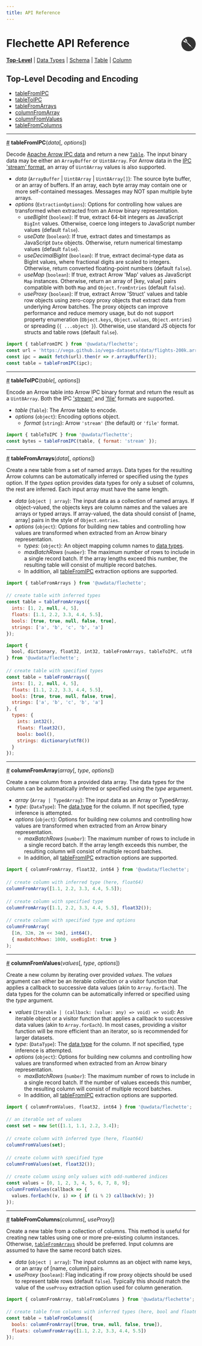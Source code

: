 ```yaml
---
title: API Reference
---
```

# Flechette API Reference <a href="https://idl.uw.edu/flechette"><img align="right" src="../assets/logo.svg" height="38"/></a>

[**Top-Level**](/flechette/api) | [Data Types](data-types) | [Schema](schema) | [Table](table) | [Column](column)

## Top-Level Decoding and Encoding

* [tableFromIPC](#tableFromIPC)
* [tableToIPC](#tableToIPC)
* [tableFromArrays](#tableFromArrays)
* [columnFromArray](#columnFromArray)
* [columnFromValues](#columnFromValues)
* [tableFromColumns](#tableFromColumns)

<hr/><a id="tableFromIPC" href="#tableFromIPC">#</a>
<b>tableFromIPC</b>(<i>data</i>[, <i>options</i>])

Decode [Apache Arrow IPC data](https://arrow.apache.org/docs/format/Columnar.html#serialization-and-interprocess-communication-ipc) and return a new [`Table`](table). The input binary data may be either an `ArrayBuffer` or `Uint8Array`. For Arrow data in the [IPC 'stream' format](https://arrow.apache.org/docs/format/Columnar.html#ipc-streaming-format), an array of `Uint8Array` values is also supported.

* *data* (`ArrayBuffer` \| `Uint8Array` \| `Uint8Array[]`): The source byte buffer, or an array of buffers. If an array, each byte array may contain one or more self-contained messages. Messages may NOT span multiple byte arrays.
* *options* (`ExtractionOptions`): Options for controlling how values are transformed when extracted from an Arrow binary representation.
  * *useBigInt* (`boolean`): If true, extract 64-bit integers as JavaScript `BigInt` values. Otherwise, coerce long integers to JavaScript number values (default `false`).
  * *useDate* (`boolean`): If true, extract dates and timestamps as JavaScript `Date` objects. Otherwise, return numerical timestamp values (default `false`).
  * *useDecimalBigInt* (`boolean`): If true, extract decimal-type data as BigInt values, where fractional digits are scaled to integers. Otherwise, return converted floating-point numbers (default `false`).
  * *useMap* (`boolean`): If true, extract Arrow 'Map' values as JavaScript `Map` instances. Otherwise, return an array of [key, value] pairs compatible with both `Map` and `Object.fromEntries` (default `false`).
  * *useProxy* (`boolean`): If true, extract Arrow 'Struct' values and table row objects using zero-copy proxy objects that extract data from underlying Arrow batches. The proxy objects can improve performance and reduce memory usage, but do not support property enumeration (`Object.keys`, `Object.values`, `Object.entries`) or spreading (`{ ...object }`). Otherwise, use standard JS objects for structs and table rows (default `false`).

```js
import { tableFromIPC } from '@uwdata/flechette';
const url = 'https://vega.github.io/vega-datasets/data/flights-200k.arrow';
const ipc = await fetch(url).then(r => r.arrayBuffer());
const table = tableFromIPC(ipc);
```

<hr/><a id="tableToIPC" href="#tableToIPC">#</a>
<b>tableToIPC</b>(<i>table</i>[, <i>options</i>])

Encode an Arrow table into Arrow IPC binary format and return the result as a `Uint8Array`. Both the IPC ['stream'](https://arrow.apache.org/docs/format/Columnar.html#ipc-streaming-format) and ['file'](https://arrow.apache.org/docs/format/Columnar.html#ipc-file-format) formats are supported.

* *table* (`Table`): The Arrow table to encode.
* *options* (`object`): Encoding options object.
  * *format* (`string`): Arrow `'stream'` (the default) or `'file'` format.

```js
import { tableToIPC } from '@uwdata/flechette';
const bytes = tableFromIPC(table, { format: 'stream' });
```

<hr/><a id="tableFromArrays" href="#tableFromArrays">#</a>
<b>tableFromArrays</b>(<i>data</i>[, <i>options</i>])

Create a new table from a set of named arrays. Data types for the resulting Arrow columns can be automatically inferred or specified using the *types* option. If the *types* option provides data types for only a subset of columns, the rest are inferred. Each input array must have the same length.

* *data* (`object | array`): The input data as a collection of named arrays. If object-valued, the objects keys are column names and the values are arrays or typed arrays. If array-valued, the data should consist of [name, array] pairs in the style of `Object.entries`.
* *options* (`object`): Options for building new tables and controlling how values are transformed when extracted from an Arrow binary representation.
  * *types*: (`object`): An object mapping column names to [data types](data-types).
  * *maxBatchRows* (`number`): The maximum number of rows to include in a single record batch. If the array lengths exceed this number, the resulting table will consist of multiple record batches.
  * In addition, all [tableFromIPC](#tableFromIPC) extraction options are supported.

```js
import { tableFromArrays } from '@uwdata/flechette';

// create table with inferred types
const table = tableFromArrays({
  ints: [1, 2, null, 4, 5],
  floats: [1.1, 2.2, 3.3, 4.4, 5.5],
  bools: [true, true, null, false, true],
  strings: ['a', 'b', 'c', 'b', 'a']
});
```

```js
import {
  bool, dictionary, float32, int32, tableFromArrays, tableToIPC, utf8
} from '@uwdata/flechette';

// create table with specified types
const table = tableFromArrays({
  ints: [1, 2, null, 4, 5],
  floats: [1.1, 2.2, 3.3, 4.4, 5.5],
  bools: [true, true, null, false, true],
  strings: ['a', 'b', 'c', 'b', 'a']
}, {
  types: {
    ints: int32(),
    floats: float32(),
    bools: bool(),
    strings: dictionary(utf8())
  }
});
```

<hr/><a id="columnFromArray" href="#columnFromArray">#</a>
<b>columnFromArray</b>(<i>array</i>[, <i>type</i>, <i>options</i>])

Create a new column from a provided data array. The data types for the column can be automatically inferred or specified using the *type* argument.

* *array* (`Array | TypedArray`): The input data as an Array or TypedArray.
* *type*: (`DataType`): The [data type](data-types) for the column. If not specified, type inference is attempted.
* *options* (`object`): Options for building new columns and controlling how values are transformed when extracted from an Arrow binary representation.
  * *maxBatchRows* (`number`): The maximum number of rows to include in a single record batch. If the array length exceeds this number, the resulting column will consist of multiple record batches.
  * In addition, all [tableFromIPC](#tableFromIPC) extraction options are supported.

```js
import { columnFromArray, float32, int64 } from '@uwdata/flechette';

// create column with inferred type (here, float64)
columnFromArray([1.1, 2.2, 3.3, 4.4, 5.5]);

// create column with specified type
columnFromArray([1.1, 2.2, 3.3, 4.4, 5.5], float32());

// create column with specified type and options
columnFromArray(
  [1n, 32n, 2n << 34n], int64(),
  { maxBatchRows: 1000, useBigInt: true }
);
```

<hr/><a id="columnFromValues" href="#columnFromValues">#</a>
<b>columnFromValues</b>(<i>values</i>[, <i>type</i>, <i>options</i>])

Create a new column by iterating over provided *values*. The *values* argument can either be an iterable collection or a visitor function that applies a callback to successive data values (akin to `Array.forEach`). The data types for the column can be automatically inferred or specified using the *type* argument.

* *values* (`Iterable | (callback: (value: any) => void) => void`): An iterable object or a visitor function that applies a callback to successive data values (akin to `Array.forEach`). In most cases, providing a visitor function will be more efficient than an iterator, so is recommended for larger datasets.
* *type*: (`DataType`): The [data type](data-types) for the column. If not specified, type inference is attempted.
* *options* (`object`): Options for building new columns and controlling how values are transformed when extracted from an Arrow binary representation.
  * *maxBatchRows* (`number`): The maximum number of rows to include in a single record batch. If the number of values exceeds this number, the resulting column will consist of multiple record batches.
  * In addition, all [tableFromIPC](#tableFromIPC) extraction options are supported.

```js
import { columnFromValues, float32, int64 } from '@uwdata/flechette';

// an iterable set of values
const set = new Set([1.1, 1.1, 2.2, 3.4]);

// create column with inferred type (here, float64)
columnFromValues(set);

// create column with specified type
columnFromValues(set, float32());

// create column using only values with odd-numbered indices
const values = [0, 1, 2, 3, 4, 5, 6, 7, 8, 9];
columnFromValues(callback => {
  values.forEach((v, i) => { if (i % 2) callback(v); })
});
```

<hr/><a id="tableFromColumns" href="#tableFromColumns">#</a>
<b>tableFromColumns</b>(<i>columns</i>[, <i>useProxy</i>])

Create a new table from a collection of columns. This method is useful for creating new tables using one or more pre-existing column instances. Otherwise, [`tableFromArrays`](#tableFromArrays) should be preferred. Input columns are assumed to have the same record batch sizes.

* *data* (`object | array`): The input columns as an object with name keys, or an array of [name, column] pairs.
* *useProxy* (`boolean`): Flag indicating if row proxy objects should be used to represent table rows (default `false`). Typically this should match the value of the `useProxy` extraction option used for column generation.

```js
import { columnFromArray, tableFromColumns } from '@uwdata/flechette';

// create table from columns with inferred types (here, bool and float64)
const table = tableFromColumns({
  bools: columnFromArray([true, true, null, false, true]),
  floats: columnFromArray([1.1, 2.2, 3.3, 4.4, 5.5])
});
```
